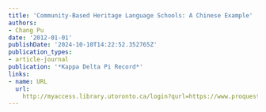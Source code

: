 ```yaml
---
title: 'Community-Based Heritage Language Schools: A Chinese Example'
authors:
- Chang Pu
date: '2012-01-01'
publishDate: '2024-10-10T14:22:52.352765Z'
publication_types:
- article-journal
publication: '*Kappa Delta Pi Record*'
links:
- name: URL
  url: 
    http://myaccess.library.utoronto.ca/login?qurl=https://www.proquest.com/docview/1347461540?accountid=14771&bdid=38382&_bd=nSA0o1c4bZ77Mkw7w4RKU1GEfrI%3D
---
```

